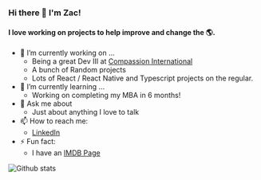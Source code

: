 ### Hi there 👋 I'm Zac!

#### I love working on projects to help improve and change the 🌎.

- 🔭 I’m currently working on ...
    - Being a great Dev III at [Compassion International](https://www.compassion.com/)
    - A bunch of Random projects 
    - Lots of React / React Native and Typescript projects on the regular.
- 🌱 I’m currently learning ...
    - Working on completing my MBA in 6 months!
- 💬 Ask me about
    - Just about anything I love to talk
- 📫 How to reach me:
    - [LinkedIn](https://www.linkedin.com/in/zac-poorman/)
- ⚡ Fun fact: 
    - I have an [IMDB Page](https://www.imdb.com/name/nm4036043/?ref_=nv_sr_srsg_0_tt_0_nm_3_q_zachary%2520poorman)
 
![Github stats](https://github-readme-stats.vercel.app/api?username=OOCAZ&theme=tokyonight&showicons=true&rank_icon=github)
